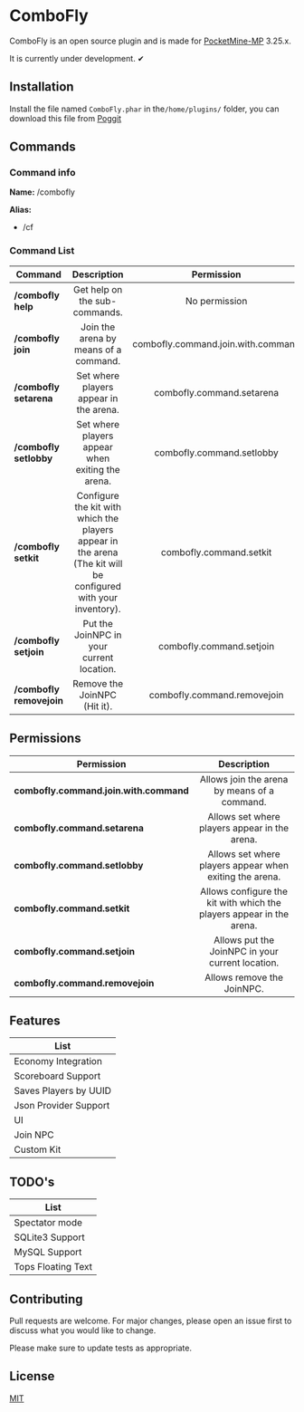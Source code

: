# ComboFly

ComboFly is an open source plugin and is made for [PocketMine-MP](https://github.com/pmmp/PocketMine-MP) 3.25.x.

It is currently under development. ✔

## Installation

Install the file named `ComboFly.phar` in the`/home/plugins/` folder, you can download this file from [Poggit](https://poggit.pmmp.io/plugins)

## Commands

### Command info

**Name:** /combofly

**Alias:**

- /cf

### Command List

| Command | Description | Permission |
|-|:-:|:-:|
| **/combofly help** | Get help on the sub-commands. | No permission |
| **/combofly join** | Join the arena by means of a command. | combofly.command.join.with.command |
| **/combofly setarena** | Set where players appear in the arena. | combofly.command.setarena |
| **/combofly setlobby** | Set where players appear when exiting the arena. | combofly.command.setlobby |
| **/combofly setkit** | Configure the kit with which the players appear in the arena (The kit will be configured with your inventory). | combofly.command.setkit |
| **/combofly setjoin** | Put the JoinNPC in your current location. | combofly.command.setjoin |
| **/combofly removejoin** | Remove the JoinNPC (Hit it). | combofly.command.removejoin |

## Permissions

| Permission | Description |
|-|:-:|
| **combofly.command.join.with.command** | Allows join the arena by means of a command. |
| **combofly.command.setarena** | Allows set where players appear in the arena. |
| **combofly.command.setlobby** | Allows set where players appear when exiting the arena. |
| **combofly.command.setkit** | Allows configure the kit with which the players appear in the arena. |
| **combofly.command.setjoin** | Allows put the JoinNPC in your current location. |
| **combofly.command.removejoin** | Allows remove the JoinNPC. |

## Features

| List |
|-|
| Economy Integration |
| Scoreboard Support |
| Saves Players by UUID |
| Json Provider Support |
| UI |
| Join NPC |
| Custom Kit |

## TODO's

| List |
|-|
| Spectator mode |
| SQLite3 Support |
| MySQL Support |
| Tops Floating Text |

## Contributing

Pull requests are welcome. For major changes, please open an issue first to discuss what you would like to change.

Please make sure to update tests as appropriate.

## License

[MIT](https://choosealicense.com/licenses/mit/)
